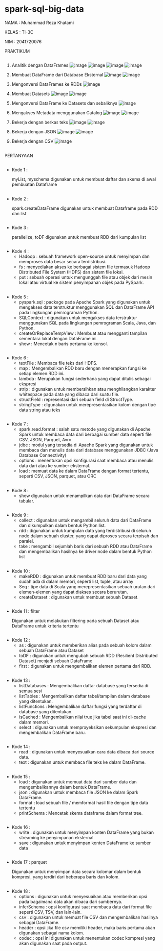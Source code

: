 # spark-sql-big-data
NAMA : Muhammad Reza Khatami

KELAS : TI-3C

NIM : 2041720076

PRAKTIKUM
##
1. Analitik dengan DataFrames
   ![image](https://github.com/MuhammadRezaKhatami10/Spark_SQL_big_data/assets/90266254/dc09b8fd-00df-4912-ae5b-ba4b53805ff1)
   ![image](https://github.com/MuhammadRezaKhatami10/Spark_SQL_big_data/assets/90266254/72eca03a-7671-4eec-8586-ba04cac7a636)
   ![image](https://github.com/MuhammadRezaKhatami10/Spark_SQL_big_data/assets/90266254/cd84d3a0-dd28-498e-9d85-161474c937e4)
   ![image](https://github.com/MuhammadRezaKhatami10/Spark_SQL_big_data/assets/90266254/68a5a105-5c60-4713-892b-0b37acbeba1f)
   
2. Membuat DataFrame dari Database Eksternal
   ![image](https://github.com/MuhammadRezaKhatami10/Spark_SQL_big_data/assets/90266254/4fa31e08-6d93-4b88-812e-13f073ce4b61)
   ![image](https://github.com/MuhammadRezaKhatami10/Spark_SQL_big_data/assets/90266254/d8dbdaf2-9155-4721-9b16-8ac087fc12fb)

3. Mengonversi DataFrames ke RDDs
   ![image](https://github.com/MuhammadRezaKhatami10/Spark_SQL_big_data/assets/90266254/b22dbefa-0378-4b49-bd58-e13c0a6fe643)

4. Membuat Datasets
   ![image](https://github.com/MuhammadRezaKhatami10/Spark_SQL_big_data/assets/90266254/278cef15-401f-49ec-ae05-f8b78865c9bf)
   ![image](https://github.com/MuhammadRezaKhatami10/Spark_SQL_big_data/assets/90266254/806cb868-fadd-4914-bef2-c8efc7872ce7)

5. Mengonversi DataFrame ke Datasets dan sebaliknya
   ![image](https://github.com/MuhammadRezaKhatami10/Spark_SQL_big_data/assets/90266254/9dd647ed-634b-46e5-9ad2-f87e4aca9c44)

6. Mengakses Metadata menggunakan Catalog
   ![image](https://github.com/MuhammadRezaKhatami10/Spark_SQL_big_data/assets/90266254/4c950dda-8f80-487e-8631-b1d298f87dfc)
   ![image](https://github.com/MuhammadRezaKhatami10/Spark_SQL_big_data/assets/90266254/88b74f93-6066-4ed3-9567-1c225c7b818a)
   
7. Bekerja dengan berkas teks
    ![image](https://github.com/MuhammadRezaKhatami10/Spark_SQL_big_data/assets/90266254/962f39eb-b876-4f7d-a929-6103cd391d7e)
    ![image](https://github.com/MuhammadRezaKhatami10/Spark_SQL_big_data/assets/90266254/6730a937-2642-46a4-be45-6ce845451a7d)

8. Bekerja dengan JSON
    ![image](https://github.com/MuhammadRezaKhatami10/Spark_SQL_big_data/assets/90266254/4adc2e96-ca8e-498c-a276-d16b4fdda735)
    ![image](https://github.com/MuhammadRezaKhatami10/Spark_SQL_big_data/assets/90266254/c4533286-013e-4aaf-8489-6895e1458807)

9. Bekerja dengan CSV
    ![image](https://github.com/MuhammadRezaKhatami10/Spark_SQL_big_data/assets/90266254/c976f5b4-43ea-4401-a234-838de1a1e903)
 
##

PERTANYAAN
##

- Kode 1 :  

    myList, myschema digunakan untuk membuat daftar dan skema di awal pembuatan Dataframe
##

- Kode 2 : 

    spark.createDataFrame digunakan untuk membuat Dataframe pada RDD dan list
##

- Kode 3 : 

    parallelize, toDF digunakan untuk membuat RDD dari kumpulan list
##

- Kode 4 :
    - Hadoop : sebuah framework open-source untuk menyimpan dan memproses data besar secara terdistribusi.
    - fs : menyediakan akses ke berbagai sistem file termasuk Hadoop Distributed File System (HDFS) dan sistem file lokal.
    - put : sebuah operasi untuk mengunggah file atau objek dari mesin lokal atau virtual ke sistem penyimpanan objek pada PySpark.
##

- Kode 5 : 
    - pyspark.sql : package pada Apache Spark yang digunakan untuk mengakses data terstruktur menggunakan SQL dan DataFrame API pada lingkungan pemrograman Python.
    - SQLContext : digunakan untuk mengakses data terstruktur menggunakan SQL pada lingkungan pemrograman Scala, Java, dan Python.
    - createOrReplaceTempView : Membuat atau mengganti tampilan sementara lokal dengan DataFrame ini.
    - show : Mencetak n baris pertama ke konsol.
##

- Kode 6 : 
    - textFile : Membaca file teks dari HDFS.
    - map : Mengembalikan RDD baru dengan menerapkan fungsi ke setiap elemen RDD ini.
    - lambda : Merupakan fungsi sederhana yang dapat ditulis sebagai ekspresi
    - strip : digunakan untuk membersihkan atau menghilangkan karakter whitespace pada data yang dibaca dari suatu file.
    - structField : representasi dari sebuah field di StructType.
    - stringType : digunakan untuk merepresentasikan kolom dengan tipe data string atau teks
##

- Kode 7 : 
    - spark.read.format : salah satu metode yang digunakan di Apache Spark untuk membaca data dari berbagai sumber data seperti file CSV, JSON, Parquet, Avro.
    - jdbc : modul yang tersedia di Apache Spark yang digunakan untuk membaca dan menulis data dari database menggunakan JDBC (Java Database Connectivity)
    - options : menentukan opsi konfigurasi saat membaca atau menulis data dari atau ke sumber eksternal.
    - load : memuat data ke dalam DataFrame dengan format tertentu, seperti CSV, JSON, parquet, atau ORC
##

- Kode 8 : 
    - show digunakan untuk menampilkan data dari DataFrame secara tabular.
##

-   Kode 9 : 
    - collect : digunakan untuk mengambil seluruh data dari DataFrame dan dikumpulkan dalam bentuk Python list.
    - rdd : digunakan untuk kumpulan data yang terdistribusi di seluruh node dalam sebuah cluster, yang dapat diproses secara terpisah dan paralel.
    - take : mengambil sejumlah baris dari sebuah RDD atau DataFrame dan mengembalikan hasilnya ke driver node dalam bentuk Python list
##

- Kode 10 : 
    - makeRDD : digunakan untuk membuat RDD baru dari data yang sudah ada di dalam memori, seperti list, tuple, atau array
    - Seq : tipe data di Scala yang merepresentasikan sebuah urutan dari elemen-elemen yang dapat diakses secara berurutan.
    - createDataset : digunakan untuk membuat sebuah Dataset.
##

- Kode 11 : filter

    Digunakan untuk melakukan filtering pada sebuah Dataset atau DataFrame untuk kriteria tertentu
##

- Kode 12 : 
    - as : digunakan untuk memberikan alias pada sebuah kolom dalam sebuah DataFrame atau Dataset
    - toDF : digunakan untuk mengubah sebuah RDD (Resilient Distributed Dataset) menjadi sebuah DataFrame
    - first : digunakan untuk mengembalikan elemen pertama dari RDD.
##

- Kode 13 : 
    - listDatabases : Mengembalikan daftar database yang tersedia di semua sesi
    - listTables : Mengembalikan daftar tabel/tampilan dalam database yang ditentukan.
    - listFunctions : Mengembalikan daftar fungsi yang terdaftar di database yang ditentukan.
    - isCached : Mengembalikan nilai true jika tabel saat ini di-cache dalam memori.
    - select : digunakan untuk memproyeksikan sekumpulan ekspresi dan mengembalikan DataFrame baru.
##

- Kode 14 : 
    - read : digunakan untuk menyesuaikan cara data dibaca dari source data.
    - text : digunakan untuk membaca file teks ke dalam DataFrame.
##

- Kode 15 : 
    - load : digunakan untuk memuat data dari sumber data dan mengembalikannya dalam bentuk DataFrame.
    - json : digunakan untuk membaca file JSON ke dalam Spark DataFrame.
    - format : load sebuah file / memformat hasil file dengan tipe data tertentu
    - printSchema : Mencetak skema dataframe dalam format tree.
##

- Kode 16 : 
    - write : digunakan untuk menyimpan konten DataFrame yang bukan streaming ke penyimpanan eksternal.
    - save : digunakan untuk menyimpan konten DataFrame ke sumber data
##

- Kode 17 : parquet

    Digunakan untuk menyimpan data secara kolomar dalam bentuk kompresi, yang terdiri dari beberapa baris dan kolom. 
##

- Kode 18 : 
    - options : digunakan untuk menyesuaikan atau memberikan opsi pada bagaimana data akan dibaca dari sumbernya.
    - inferSchema : opsi konfigurasi saat membaca data dari format file seperti CSV, TSV, dan lain-lain.
    - csv : digunakan untuk memuat file CSV dan mengembalikan hasilnya sebagai DataFrame.
    - header : opsi jika file csv memiliki header, maka baris pertama akan digunakan sebagai nama kolom.
    - codec : opsi ini digunakan untuk menentukan codec kompresi yang akan digunakan saat pada output.

